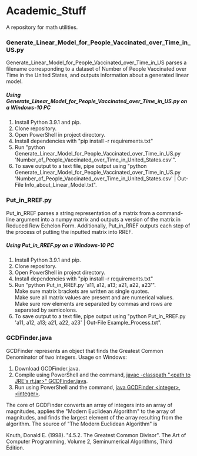 # Academic_Stuff
 A repository for math utilities.


<h3>Generate_Linear_Model_for_People_Vaccinated_over_Time_in_US.py</h3>

Generate_Linear_Model_for_People_Vaccinated_over_Time_in_US parses a filename corresponding to a dataset of Number of People Vaccinated over Time in the United States, and outputs information about a generated linear model.

<h5>Using Generate_Linear_Model_for_People_Vaccinated_over_Time_in_US.py on a Windows-10 PC</h5>

<ol>
    <li>Install Python 3.9.1 and pip.</li>
    <li>Clone repository.</li>
    <li>Open PowerShell in project directory.</li>
    <li>Install dependencies with "pip install -r requirements.txt"</li>
    <li>Run "python Generate_Linear_Model_for_People_Vaccinated_over_Time_in_US.py 'Number_of_People_Vaccinated_over_Time_in_United_States.csv'".</li>
    <li>To save output to a text file, pipe output using "python Generate_Linear_Model_for_People_Vaccinated_over_Time_in_US.py 'Number_of_People_Vaccinated_over_Time_in_United_States.csv' | Out-File Info_about_Linear_Model.txt".</li>
</ol>


<h3>Put_in_RREF.py</h3>

Put_in_RREF parses a string representation of a matrix from a command-line argument into a numpy matrix and outputs a version of the matrix in Reduced Row Echelon Form. Additionally, Put_in_RREF outputs each step of the process of putting the inputted matrix into RREF.

<h5>Using Put_in_RREF.py on a Windows-10 PC</h5>

<ol>
    <li>Install Python 3.9.1 and pip.</li>
    <li>Clone repository.</li>
    <li>Open PowerShell in project directory.</li>
    <li>Install dependencies with "pip install -r requirements.txt"</li>
    <li>Run "python Put_in_RREF.py 'a11, a12, a13; a21, a22, a23'".<br/>
        Make sure matrix brackets are written as single quotes. <br/>
        Make sure all matrix values are present and are numerical values.<br/>
        Make sure row elements are separated by commas and rows are separated by semicolons.</li>
    <li>To save output to a text file, pipe output using "python Put_in_RREF.py 'a11, a12, a13; a21, a22, a23' | Out-File Example_Process.txt".</li>
</ol>


<h3>GCDFinder.java</h3>

GCDFinder represents an object that finds the Greatest Common Denominator of two integers. Usage on Windows:

<ol>
    <li>Download GCDFinder.java.</li>
    <li>Compile using PowerShell and the command, <u>javac -classpath "&lt;path to JRE's rt.jar&gt;" GCDFinder.java</u>.</li>
    <li>Run using PowerShell and the command, <u>java GCDFinder &lt;integer&gt;, &lt;integer&gt;</u>.</li>
</ol>

The core of GCDFinder converts an array of integers into an array of magnitudes, applies the "Modern Euclidean Algorithm" to the array of magnitudes, and finds the largest element of the array resulting from the algorithm. The source of "The Modern Euclidean Algorithm" is

Knuth, Donald E. (1998). "4.5.2. The Greatest Common Divisor". The Art of Computer Programming, Volume 2, Seminumerical Algorithms, Third Edition.

